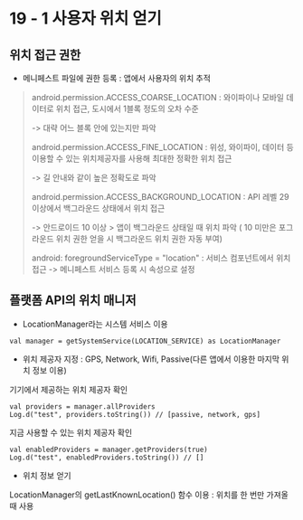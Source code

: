 # 19 - 1 사용자 위치 얻기

## 위치 접근 권한

* 메니페스트 파일에 권한 등록 : 앱에서 사용자의 위치 추적

> android.permission.ACCESS_COARSE_LOCATION : 와이파이나 모바일 데이터로 위치 접근, 도시에서 1블록 정도의 오차 수준
>
> -> 대략 어느 블록 안에 있는지만 파악
>
> android.permission.ACCESS_FINE_LOCATION : 위성, 와이파이, 데이터 등 이용할 수 있는 위치제공자를 사용해 최대한 정확한 위치 접근
>
> -> 길 안내와 같이 높은 정확도로 파악
>
> android.permission.ACCESS_BACKGROUND_LOCATION : API 레벨 29 이상에서 백그라운드 상태에서 위치 접근
>
> -> 안드로이드 10 이상 > 앱이 백그라운드 상태일 때 위치 파악 ( 10 미만은 포그라운드 위치 권한 얻을 시 백그라운드 위치 권한 자동 부여)
>
> android: foregroundServiceType = "location" : 서비스 컴포넌트에서 위치 접근 -> 메니페스트 서비스 등록 시 속성으로 설정

## 플랫폼 API의 위치 매니저

* LocationManager라는 시스템 서비스 이용
~~~
val manager = getSystemService(LOCATION_SERVICE) as LocationManager
~~~

* 위치 제공자 지정 : GPS, Network, Wifi, Passive(다른 앱에서 이용한 마지막 위치 정보 이용)

기기에서 제공하는 위치 제공자 확인
~~~
val providers = manager.allProviders
Log.d("test", providers.toString()) // [passive, network, gps]
~~~

지금 사용할 수 있는 위치 제공자 확인
~~~
val enabledProviders = manager.getProviders(true)
Log.d("test", enabledProviders.toString()) // []
~~~

* 위치 정보 얻기

LocationManager의 getLastKnownLocation() 함수 이용 : 위치를 한 번만 가져올 때 사용
~~~